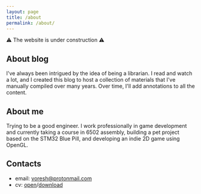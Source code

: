 ```yaml
---
layout: page
title: /about
permalink: /about/
---
```


⚠ The website is under construction ⚠

## About blog

I've always been intrigued by the idea of being a librarian. I read and watch a lot, and I created this blog to host a collection of materials that I've manually compiled over many years. Over time, I'll add annotations to all the content.

## About me

Trying to be a good engineer. I work professionally in game development and currently taking a course in 6502 assembly, building a pet project based on the STM32 Blue Pill, and developing an indie 2D game using OpenGL.

## Contacts

- email: <a href="mailto:voresh@protonmail.com">voresh@protonmail.com</a> 
- cv: <a href="/cv.html">open</a>/<a href="/cv.pdf">download</a>
